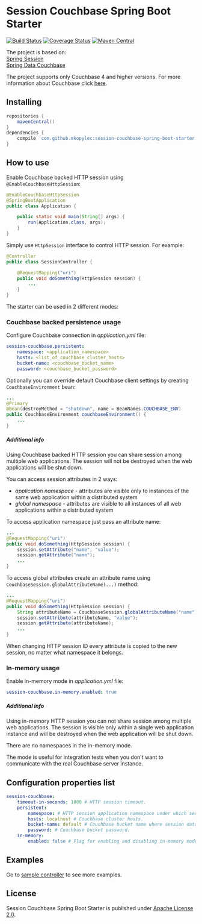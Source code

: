 # Session Couchbase Spring Boot Starter
[![Build Status](https://travis-ci.org/mkopylec/session-couchbase-spring-boot-starter.svg?branch=master)](https://travis-ci.org/mkopylec/session-couchbase-spring-boot-starter)
[![Coverage Status](https://coveralls.io/repos/github/mkopylec/session-couchbase-spring-boot-starter/badge.svg?branch=master)](https://coveralls.io/github/mkopylec/session-couchbase-spring-boot-starter?branch=master)
[![Maven Central](https://maven-badges.herokuapp.com/maven-central/com.github.mkopylec/session-couchbase-spring-boot-starter/badge.svg?style=flat)](https://maven-badges.herokuapp.com/maven-central/com.github.mkopylec/session-couchbase-spring-boot-starter)

The project is based on:  
[Spring Session](http://projects.spring.io/spring-session/)  
[Spring Data Couchbase](http://projects.spring.io/spring-data-couchbase/)  

The project supports only Couchbase 4 and higher versions. For more information about Couchbase click [here](http://www.couchbase.com/).

## Installing

```gradle
repositories {
    mavenCentral()
}
dependencies {
    compile 'com.github.mkopylec:session-couchbase-spring-boot-starter:1.1.2'
}
```

## How to use
Enable Couchbase backed HTTP session using `@EnableCouchbaseHttpSession`:

```java
@EnableCouchbaseHttpSession
@SpringBootApplication
public class Application {

    public static void main(String[] args) {
        run(Application.class, args);
    }
}
```

Simply use `HttpSession` interface to control HTTP session. For example:

```java
@Controller
public class SessionController {

    @RequestMapping("uri")
    public void doSomething(HttpSession session) {
        ...
    }
}
```

The starter can be used in 2 different modes:

### Couchbase backed persistence usage
Configure Couchbase connection in _application.yml_ file:

```yaml
session-couchbase.persistent:
    namespace: <application_namespace>
    hosts: <list_of_couchbase_cluster_hosts>
    bucket-name: <couchbase_bucket_name>
    password: <couchbase_bucket_password>
```

Optionally you can override default Couchbase client settings by creating `CouchbaseEnvironment` bean:

```java
...
@Primary
@Bean(destroyMethod = "shutdown", name = BeanNames.COUCHBASE_ENV)
public CouchbaseEnvironment couchbaseEnvironment() {
    ...
}
```

##### Additional info
Using Couchbase backed HTTP session you can share session among multiple web applications.
The session will not be destroyed when the web applications will be shut down.

You can access session attributes in 2 ways:
 - _application namespace_ - attributes are visible only to instances of the same web application within a distributed system
 - _global namespace_ - attributes are visible to all instances of all web applications within a distributed system
 
To access application namespace just pass an attribute name:

```java
...
@RequestMapping("uri")
public void doSomething(HttpSession session) {
    session.setAttribute("name", "value");
    session.getAttribute("name");
    ...
}
```

To access global attributes create an attribute name using `CouchbaseSession.globalAttributeName(...)` method:

```java
...
@RequestMapping("uri")
public void doSomething(HttpSession session) {
    String attributeName = CouchbaseSession.globalAttributeName("name");
    session.setAttribute(attributeName, "value");
    session.getAttribute(attributeName);
    ...
}
```

When changing HTTP session ID every attribute is copied to the new session, no matter what namespace it belongs.

### In-memory usage
Enable in-memory mode in _application.yml_ file:

```yaml
session-couchbase.in-memory.enabled: true
```

##### Additional info
Using in-memory HTTP session you can not share session among multiple web applications.
The session is visible only within a single web application instance and will be destroyed when the web application will be shut down.

There are no namespaces in the in-memory mode.

The mode is useful for integration tests when you don't want to communicate with the real Couchbase server instance.

## Configuration properties list

```yaml
session-couchbase:
    timeout-in-seconds: 1800 # HTTP session timeout.
    persistent:
        namespace: # HTTP session application namespace under which session data must be stored.
        hosts: localhost # Couchbase cluster hosts.
        bucket-name: default # Couchbase bucket name where session data must be stored.
        password: # Couchbase bucket password.
    in-memory:
        enabled: false # Flag for enabling and disabling in-memory mode.
```

## Examples
Go to [sample controller](https://github.com/mkopylec/session-couchbase-spring-boot-starter/blob/master/src/test/java/com/github/mkopylec/sessioncouchbase/SessionController.java) to see more examples.

## License
Session Couchbase Spring Boot Starter is published under [Apache License 2.0](http://www.apache.org/licenses/LICENSE-2.0).
